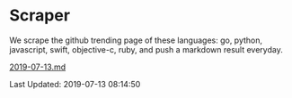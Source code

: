 # Scraper

We scrape the github trending page of these languages: go, python, javascript, swift, objective-c, ruby, and push a markdown result everyday.

[2019-07-13.md](https://github.com/henson/Scraper/blob/master/2019-07-13.md)

Last Updated: 2019-07-13 08:14:50